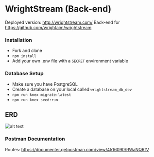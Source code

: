 # WrightStream (Back-end)
Deployed version: http://wrightstream.com/
Back-end for https://github.com/wrightaim/wrightstream

### Installation
- Fork and clone
- `npm install`
- Add your own .env file with a `SECRET` environment variable

### Database Setup
- Make sure you have PostgreSQL
- Create a database on your local called `wrightstream_db_dev`
- `npm run knex migrate:latest`
- `npm run knex seed:run`

## ERD
![alt text](http://i65.tinypic.com/2egdxed.png)

### Postman Documentation
Routes: https://documenter.getpostman.com/view/4516090/RWaNQ6fV
